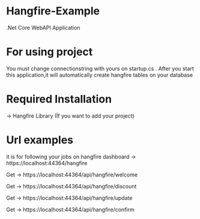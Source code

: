 # Hangfire-Example
 .Net Core WebAPI Application
 
# For using project

You must change connectionstring with yours on startup.cs . After you start this application,it will automatically create hangfire tables on your database

# Required Installation

-> Hangfire Library (İf you want to add your project)

# Url examples

it is for following your jobs on hangfire dashboard ->  https://localhost:44364/hangfire   

Get -> https://localhost:44364/api/hangfire/welcome

Get -> https://localhost:44364/api/hangfire/discount

Get -> https://localhost:44364/api/hangfire/update

Get -> https://localhost:44364/api/hangfire/confirm


